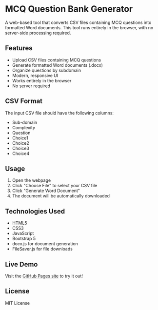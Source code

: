 # MCQ Question Bank Generator

A web-based tool that converts CSV files containing MCQ questions into formatted Word documents. This tool runs entirely in the browser, with no server-side processing required.

## Features

- Upload CSV files containing MCQ questions
- Generate formatted Word documents (.docx)
- Organize questions by subdomain
- Modern, responsive UI
- Works entirely in the browser
- No server required

## CSV Format

The input CSV file should have the following columns:
- Sub-domain
- Complexity
- Question
- Choice1
- Choice2
- Choice3
- Choice4

## Usage

1. Open the webpage
2. Click "Choose File" to select your CSV file
3. Click "Generate Word Document"
4. The document will be automatically downloaded

## Technologies Used

- HTML5
- CSS3
- JavaScript
- Bootstrap 5
- docx.js for document generation
- FileSaver.js for file downloads

## Live Demo

Visit the [GitHub Pages site](https://your-username.github.io/mcq-generator) to try it out!

## License

MIT License
